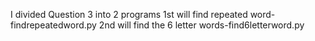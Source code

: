 I divided Question 3 into 2 programs
1st will find repeated word-findrepeatedword.py
2nd will find the 6 letter words-find6letterword.py
